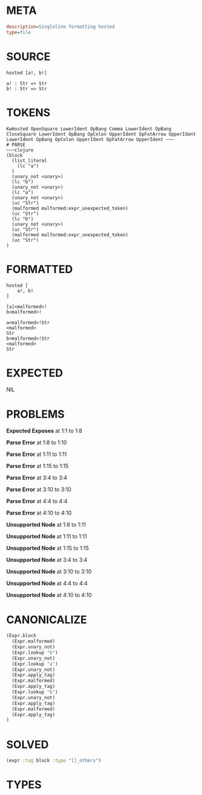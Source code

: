 # META
~~~ini
description=Singleline formatting hosted
type=file
~~~
# SOURCE
~~~roc
hosted [a!, b!]

a! : Str => Str
b! : Str => Str
~~~
# TOKENS
~~~text
KwHosted OpenSquare LowerIdent OpBang Comma LowerIdent OpBang CloseSquare LowerIdent OpBang OpColon UpperIdent OpFatArrow UpperIdent LowerIdent OpBang OpColon UpperIdent OpFatArrow UpperIdent ~~~
# PARSE
~~~clojure
(block
  (list_literal
    (lc "a")
  )
  (unary_not <unary>)
  (lc "b")
  (unary_not <unary>)
  (lc "a")
  (unary_not <unary>)
  (uc "Str")
  (malformed malformed:expr_unexpected_token)
  (uc "Str")
  (lc "b")
  (unary_not <unary>)
  (uc "Str")
  (malformed malformed:expr_unexpected_token)
  (uc "Str")
)
~~~
# FORMATTED
~~~roc
hosted [
	a!, b!
]

[a]<malformed>!
b<malformed>!

a<malformed>!Str
<malformed>
Str
b<malformed>!Str
<malformed>
Str
~~~
# EXPECTED
NIL
# PROBLEMS
**Expected Exposes**
at 1:1 to 1:8

**Parse Error**
at 1:8 to 1:10

**Parse Error**
at 1:11 to 1:11

**Parse Error**
at 1:15 to 1:15

**Parse Error**
at 3:4 to 3:4

**Parse Error**
at 3:10 to 3:10

**Parse Error**
at 4:4 to 4:4

**Parse Error**
at 4:10 to 4:10

**Unsupported Node**
at 1:8 to 1:11

**Unsupported Node**
at 1:11 to 1:11

**Unsupported Node**
at 1:15 to 1:15

**Unsupported Node**
at 3:4 to 3:4

**Unsupported Node**
at 3:10 to 3:10

**Unsupported Node**
at 4:4 to 4:4

**Unsupported Node**
at 4:10 to 4:10

# CANONICALIZE
~~~clojure
(Expr.block
  (Expr.malformed)
  (Expr.unary_not)
  (Expr.lookup "b")
  (Expr.unary_not)
  (Expr.lookup "a")
  (Expr.unary_not)
  (Expr.apply_tag)
  (Expr.malformed)
  (Expr.apply_tag)
  (Expr.lookup "b")
  (Expr.unary_not)
  (Expr.apply_tag)
  (Expr.malformed)
  (Expr.apply_tag)
)
~~~
# SOLVED
~~~clojure
(expr :tag block :type "[]_others")
~~~
# TYPES
~~~roc
~~~
